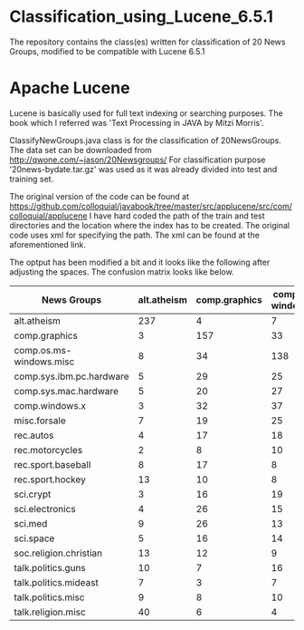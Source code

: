# Classification_using_Lucene_6.5.1
The repository contains the class(es) written for classification of 20 News Groups, modified to be compatible with Lucene 6.5.1


# Apache Lucene
Lucene is basically used for full text indexing or searching purposes.
The book which I referred was 'Text Processing in JAVA by Mitzi Morris'.

ClassifyNewGroups.java class is for the classification of 20NewsGroups.
The data set can be downloaded from http://qwone.com/~jason/20Newsgroups/
For classification purpose '20news-bydate.tar.gz' was used as it was already divided into test and training set.

The original version of the code can be found at
https://github.com/colloquial/javabook/tree/master/src/applucene/src/com/colloquial/applucene
I have hard coded the path of the train and test directories and the location where the index has to be created.
The original code uses xml for specifying the path. The xml can be found at the aforementioned link.

The optput has been modified a bit and it looks like the following after adjusting the spaces.
The confusion matrix looks like below.

News Groups  | alt.atheism | comp.graphics | comp.os.ms-windows.misc | comp.sys.ibm.pc.hardware | comp.sys.mac.hardware | comp.windows.x | misc.forsale | rec.autos | rec.motorcycles | rec.sport.baseball | rec.sport.hockey | sci.crypt | sci.electronics | sci.med | sci.space | soc.religion.christian | talk.politics.guns | talk.politics.mideast | talk.politics.misc | talk.religion.misc
------------ | ----------- | ------------- | ----------------------- | ------------------------ | --------------------- | -------------- | ------------ | --------- | --------------- | ------------------ | ---------------- | --------- | --------------- | ------- | --------- | ---------------------- | ------------------ | --------------------- | ------------------ | ------------------
alt.atheism |  237 |    4 |    7 |    3 |    2 |    3 |    6 |    1 |    3 |    2 |    3 |    8 |    1 |    6 |    2 |    2 |    1 |    3 |    2 |   23 |
comp.graphics |    3 |  157 |   33 |   28 |   14 |   30 |   20 |   10 |    8 |   11 |   15 |   14 |   12 |   12 |    8 |    2 |    2 |    2 |    1 |    7 |
comp.os.ms-windows.misc |    8 |   34 |  138 |   29 |   19 |   19 |   12 |    6 |   10 |   15 |   11 |    9 |    9 |   20 |    8 |   11 |   10 |    4 |    8 |   14 |
comp.sys.ibm.pc.hardware |    5 |   29 |   25 |  177 |   19 |   10 |   17 |   10 |    8 |    5 |    8 |    6 |   25 |   14 |    8 |    8 |    3 |    3 |    7 |    5 |
comp.sys.mac.hardware |    5 |   20 |   27 |   25 |  171 |   10 |   19 |   14 |    7 |   13 |    6 |    2 |   14 |   15 |    6 |    6 |    8 |    5 |   11 |    1 |
comp.windows.x |    3 |   32 |   37 |   15 |   17 |  196 |    9 |    7 |   11 |    6 |    8 |    6 |   12 |    8 |    9 |    7 |    3 |    5 |    2 |    2 |
misc.forsale |    7 |   19 |   25 |   18 |   25 |   14 |  177 |   18 |   13 |    6 |    5 |    3 |   18 |    8 |    8 |    7 |    3 |    3 |   10 |    3 |
rec.autos |    4 |   17 |   18 |   21 |   15 |    8 |   20 |  186 |   20 |   12 |   14 |    1 |   17 |    4 |   10 |   12 |    5 |    1 |    7 |    4 |
rec.motorcycles |    2 |    8 |   10 |    8 |    6 |    5 |    7 |   10 |  297 |   11 |    7 |    4 |    1 |    4 |    5 |    5 |    2 |    1 |    2 |    3 |
rec.sport.baseball |    8 |   17 |    8 |    4 |    8 |   18 |   13 |   18 |   10 |  204 |   23 |    3 |   11 |   13 |   13 |    8 |    2 |    3 |   12 |    1 |
rec.sport.hockey |   13 |   10 |    8 |    8 |    9 |    4 |    7 |    8 |    3 |   22 |  262 |    3 |    5 |    7 |    7 |    6 |    3 |    4 |    7 |    3 |
sci.crypt |    3 |   16 |   19 |    2 |    4 |    7 |    7 |    7 |    8 |    5 |    2 |  283 |    1 |    9 |    7 |    1 |    7 |    2 |    3 |    3 |
sci.electronics |    4 |   26 |   15 |   20 |    9 |   14 |   12 |    9 |   12 |   20 |    6 |    5 |  188 |   10 |   13 |    2 |    7 |   11 |    7 |    3 |
sci.med |    9 |   26 |   13 |   21 |   14 |    9 |   12 |   20 |   13 |   10 |    5 |   11 |   23 |  163 |    4 |   11 |    7 |    4 |    8 |   13 |
sci.space |    5 |   16 |   14 |    6 |   11 |   10 |    6 |    8 |    4 |    5 |    3 |    4 |   14 |   10 |  264 |    5 |    3 |    3 |    2 |    1 |
soc.religion.christian |   13 |   12 |    9 |    6 |    5 |    5 |    2 |    2 |    3 |    8 |    8 |    4 |    2 |   10 |    1 |  280 |    6 |    3 |    5 |   14 |
talk.politics.guns |   10 |    7 |   16 |    3 |    2 |    8 |    8 |    7 |    3 |   14 |    3 |   10 |    3 |    5 |    6 |    3 |  245 |    1 |    4 |    6 |
talk.politics.mideast |    7 |    3 |    7 |    8 |   21 |    0 |    2 |   11 |    4 |   10 |    9 |    1 |    3 |    9 |   11 |   15 |    4 |  242 |    8 |    1 |
talk.politics.misc |    9 |    8 |   10 |    5 |   12 |    1 |    6 |   10 |    4 |    9 |    9 |    4 |    5 |    9 |    7 |    4 |   25 |    7 |  157 |    9 |
talk.religion.misc |   40 |    6 |    4 |    4 |    0 |    0 |    1 |    3 |    3 |    3 |    3 |    4 |    6 |    5 |    3 |    6 |   13 |    2 |    7 |  138 |
